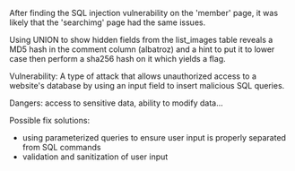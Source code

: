 After finding the SQL injection vulnerability on the 'member' page, it was likely that the 'searchimg' page had the same issues.

Using UNION to show hidden fields from the list_images table reveals a MD5 hash in the comment column (albatroz) and a hint to put it to lower case then perform a sha256 hash on it which yields a flag.

Vulnerability:
A type of attack that allows unauthorized access to a website's database by using an input field to insert malicious SQL queries.

Dangers: access to sensitive data, ability to modify data...

Possible fix solutions:

- using parameterized queries to ensure user input is properly separated from SQL commands
- validation and sanitization of user input
